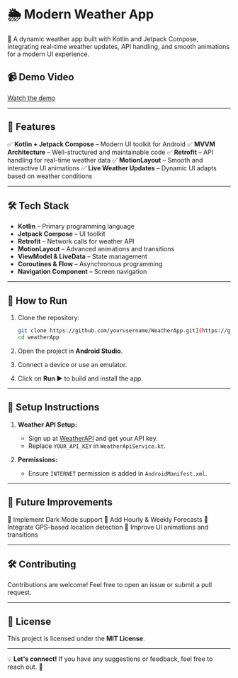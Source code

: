 # 🌦️ Modern Weather App

🚀 A dynamic weather app built with Kotlin and Jetpack Compose, integrating real-time weather updates, API handling, and smooth animations for a modern UI experience.

## 📹 Demo Video
[Watch the demo](https://youtube.com/shorts/O9rHEk3YTeA?feature=share)

---

## 🚀 Features

✅ **Kotlin + Jetpack Compose** – Modern UI toolkit for Android
✅ **MVVM Architecture** – Well-structured and maintainable code
✅ **Retrofit** – API handling for real-time weather data
✅ **MotionLayout** – Smooth and interactive UI animations
✅ **Live Weather Updates** – Dynamic UI adapts based on weather conditions

---

## 🛠️ Tech Stack

- **Kotlin** – Primary programming language
- **Jetpack Compose** – UI toolkit
- **Retrofit** – Network calls for weather API
- **MotionLayout** – Advanced animations and transitions
- **ViewModel & LiveData** – State management
- **Coroutines & Flow** – Asynchronous programming
- **Navigation Component** – Screen navigation

---


## 🚀 How to Run

1. Clone the repository:
   ```bash
   git clone https://github.com/yourusername/WeatherApp.git](https://github.com/Pathrinarayanan/weatherApp.git
   cd weatherApp
   ```

2. Open the project in **Android Studio**.
3. Connect a device or use an emulator.
4. Click on **Run ▶️** to build and install the app.

---

## 📌 Setup Instructions

1. **Weather API Setup:**
   - Sign up at [WeatherAPI](https://www.weatherapi.com/) and get your API key.
   - Replace `YOUR_API_KEY` in `WeatherApiService.kt`.

2. **Permissions:**
   - Ensure `INTERNET` permission is added in `AndroidManifest.xml`.

---

## 🎯 Future Improvements

🔹 Implement Dark Mode support
🔹 Add Hourly & Weekly Forecasts
🔹 Integrate GPS-based location detection
🔹 Improve UI animations and transitions

---

## 🛠 Contributing

Contributions are welcome! Feel free to open an issue or submit a pull request.

---

## 📝 License

This project is licensed under the **MIT License**.

---

💡 **Let's connect!** If you have any suggestions or feedback, feel free to reach out. 🚀

